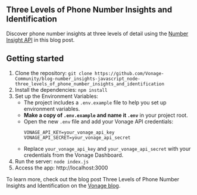 ## Three Levels of Phone Number Insights and Identification

Discover phone number insights at three levels of detail using the [Number Insight API](https://developer.vonage.com/en/number-insight/overview) in this blog post.

## Getting started

1. Clone the repository: `git clone https://github.com/Vonage-Community/blog-number_insights-javascript_node-three_levels_of_phone_number_insights_and_identification`
2. Install the dependencies: `npm install`
3. Set up the Environment Variables:
   * The project includes a `.env.example` file to help you set up environment variables. 
   * **Make a copy of `.env.example` and name it `.env`** in your project root.
   * Open the new `.env` file and add your Vonage API credentials:
     ```
     VONAGE_API_KEY=your_vonage_api_key
     VONAGE_API_SECRET=your_vonage_api_secret
     ```
   * Replace `your_vonage_api_key` and `your_vonage_api_secret` with your credentials from the Vonage Dashboard.
4. Run the server: `node index.js`
5. Access the app: http://localhost:3000

To learn more, check out the blog post Three Levels of Phone Number Insights and Identification on the [Vonage blog](https://developer.vonage.com/en/blog).
